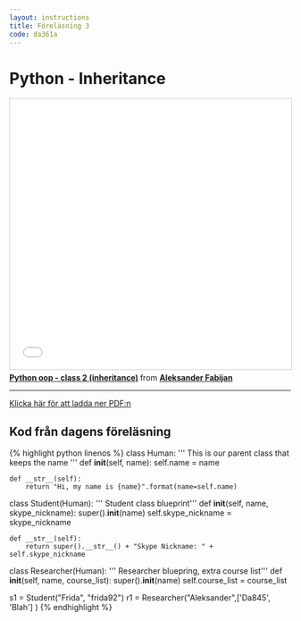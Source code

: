 ```yaml
---
layout: instructions
title: Föreläsning 3
code: da361a
---
```


# Python - Inheritance

<iframe src="//www.slideshare.net/slideshow/embed_code/key/NidhKeeXSxAMyc" width="595" height="485" frameborder="0" marginwidth="0" marginheight="0" scrolling="no" style="border:1px solid #CCC; border-width:1px; margin-bottom:5px; max-width: 100%;" allowfullscreen> </iframe> <div style="margin-bottom:5px"> <strong> <a href="//www.slideshare.net/AleksanderFabijan/python-oop-class-2-inheritance" title="Python oop - class 2 (inheritance)" target="_blank">Python oop - class 2 (inheritance)</a> </strong> from <strong><a href="https://www.slideshare.net/AleksanderFabijan" target="_blank">Aleksander Fabijan</a></strong> </div>

---

[Klicka här för att ladda ner PDF:n](/assets/pdf/python-oop-class2inheritance-180925153008.pdf)


## Kod från dagens föreläsning

{% highlight python linenos %}
class Human:
    ''' This is our parent class that keeps the name '''
    def __init__(self, name):
        self.name = name

    def __str__(self):
        return "Hi, my name is {name}".format(name=self.name)

class Student(Human):
    ''' Student class blueprint'''
    def __init__(self, name, skype_nickname):
        super().__init__(name)
        self.skype_nickname = skype_nickname

    def __str__(self):
        return super().__str__() + "Skype Nickname: " + self.skype_nickname

class Researcher(Human):
    ''' Researcher bluepring, extra course list'''
    def __init__(self, name, course_list):
        super().__init__(name)
        self.course_list = course_list


s1 = Student("Frida", "frida92")
r1 = Researcher("Aleksander",['Da845', 'Blah'] )
{% endhighlight %}